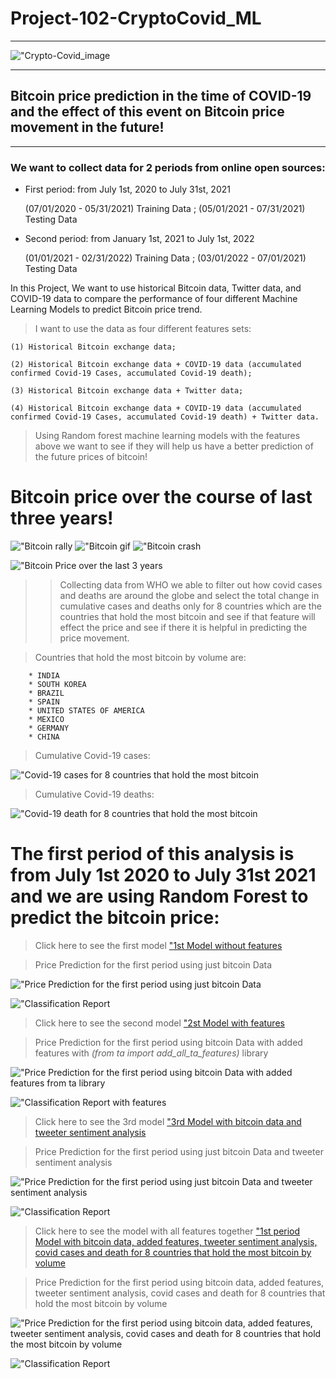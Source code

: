 # Project-102-CryptoCovid_ML

----

!["Crypto-Covid_image](Resources/bitvid.jpg)

---- 


## Bitcoin price prediction in the time of COVID-19 and the effect of this event on Bitcoin price movement in the future!

----

### We want to collect data for 2 periods from online open sources: 

- First period: from July 1st, 2020 to July 31st, 2021

    (07/01/2020 - 05/31/2021) Training Data ; 
    (05/01/2021 - 07/31/2021) Testing Data

- Second period: from January 1st, 2021 to July 1st, 2022

    (01/01/2021 - 02/31/2022) Training Data ; 
    (03/01/2022 - 07/01/2021) Testing Data

In this Project, We want to use historical Bitcoin data, Twitter data, and COVID-19 data to compare the performance of four different Machine Learning Models to predict Bitcoin price trend.

> I want to use the data as four different features sets: 

    (1) Historical Bitcoin exchange data;

    (2) Historical Bitcoin exchange data + COVID-19 data (accumulated confirmed Covid-19 Cases, accumulated Covid-19 death);

    (3) Historical Bitcoin exchange data + Twitter data;

    (4) Historical Bitcoin exchange data + COVID-19 data (accumulated confirmed Covid-19 Cases, accumulated Covid-19 death) + Twitter data.

> Using Random forest machine learning models with the features above we want to see if they will help us have a better prediction of the future prices of bitcoin!

# Bitcoin price over the course of last three years!

!["Bitcoin rally](Resources/giphy.jpg) !["Bitcoin gif](Resources/rollercoaster-bitcoin.gif) !["Bitcoin crash](Resources/giphy.webp) 

!["Bitcoin Price over the last 3 years](Resources/btc_price.png)


>> Collecting data from WHO we able to filter out how covid cases and deaths are around the globe and select the total change in cumulative cases and deaths only for 8 countries which are the countries that hold the most bitcoin and see if that feature will effect the price and see if there it is helpful in predicting the price movement.

> Countries that hold the most bitcoin by volume are: 

        * INDIA
        * SOUTH KOREA
        * BRAZIL
        * SPAIN
        * UNITED STATES OF AMERICA
        * MEXICO
        * GERMANY
        * CHINA

> Cumulative Covid-19 cases: 

!["Covid-19 cases for 8 countries that hold the most bitcoin](Resources/covid_cases.png) 

> Cumulative Covid-19 deaths:

!["Covid-19 death for 8 countries that hold the most bitcoin](Resources/covid_deaths.png)

# The first period of this analysis is from July 1st 2020 to July 31st 2021 and we are using Random Forest to predict the bitcoin price:

> Click here to see the first model ["1st Model without features](1st_ML_model_withoutfeatures.ipynb)

> Price Prediction for the first period using just bitcoin Data

!["Price Prediction for the first period using just bitcoin Data](Resources/first_period_ml_no_features_prediction.png)

!["Classification Report](Resources/1st_classification_report.png)

> Click here to see the second model ["2st Model with features](2nd_ML_model_withfeatures.ipynb)

> Price Prediction for the first period using bitcoin Data with added features with *(from ta import add_all_ta_features)* library

!["Price Prediction for the first period using bitcoin Data with added features from ta library](Resources/first_period_ml_with_features.png)

!["Classification Report with features](Resources/1sr_classification_report_with_features.png)

> Click here to see the 3rd model ["3rd Model with bitcoin data and tweeter sentiment analysis](3rd_ML_model_using_btc_tweeter.ipynb)

> Price Prediction for the first period using just bitcoin Data and tweeter sentiment analysis

!["Price Prediction for the first period using just bitcoin Data and tweeter sentiment analysis](Resources/first_period_using_btc-tweety.png)

!["Classification Report](Resources/classification_report_btc-tweepy.png)

> Click here to see the model with all features together ["1st period Model with bitcoin data, added features, tweeter sentiment analysis, covid cases and death for 8 countries that hold the most bitcoin by volume](1st_covid_period.ipynb)

> Price Prediction for the first period using bitcoin data, added features, tweeter sentiment analysis, covid cases and death for 8 countries that hold the most bitcoin by volume

!["Price Prediction for the first period using bitcoin data, added features, tweeter sentiment analysis, covid cases and death for 8 countries that hold the most bitcoin by volume](Resources/firs_period_all_together.png)

!["Classification Report](Resources/classification_report_alltogether.png)